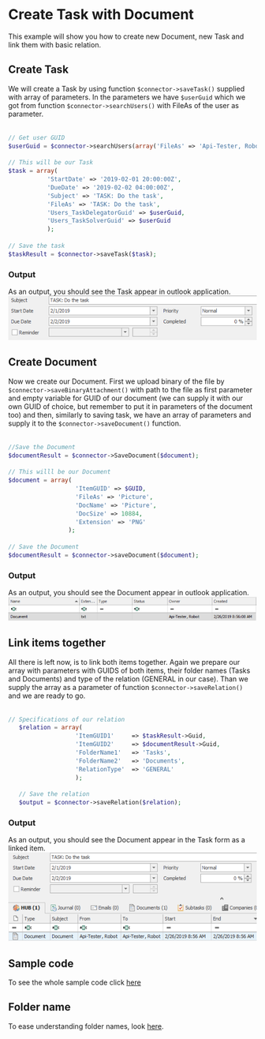 # Create Task with Document
This example will show you how to create new Document, new Task and link them with basic relation.

## Create Task 
We will create a Task by using function ```$connector->saveTask()``` supplied with array of parameters. In the parameters we have ```$userGuid``` which we got from function ```$connector->searchUsers()``` with FileAs of the user as parameter. 
 ```php

// Get user GUID
$userGuid = $connector->searchUsers(array('FileAs' => 'Api-Tester, Robot'))->Data[0]->ItemGUID;

// This will be our Task
$task = array(
            'StartDate' => '2019-02-01 20:00:00Z',
            'DueDate' => '2019-02-02 04:00:00Z',
            'Subject' => 'TASK: Do the task',
            'FileAs' => 'TASK: Do the task',
            'Users_TaskDelegatorGuid' => $userGuid,
            'Users_TaskSolverGuid' => $userGuid
            );

// Save the task
$taskResult = $connector->saveTask($task);

 ```
### Output
As an output, you should see the Task appear in outlook application.
![example output](Images/sample_output_task.PNG)

## Create Document
Now we create our Document. First we upload binary of the file by ```$connector->saveBinaryAttachment()``` with path to the file as first parameter and empty variable for GUID of our document (we can supply it with our own GUID of choice, but remember to put it in parameters of the document too) and then, similarly to saving task, we have an array of parameters and supply it to the ```$connector->saveDocument()``` function.
 ```php

//Save the Document
$documentResult = $connector->SaveDocument($document);
 
// This willl be our Document
$document = array(
                    'ItemGUID' => $GUID,
					'FileAs' => 'Picture',
					'DocName' => 'Picture',
					'DocSize' => 10884,
					'Extension' => 'PNG'
                  );

// Save the Document
$documentResult = $connector->saveDocument($document);

 ```
### Output
As an output, you should see the Document appear in outlook application.
![example output](Images/sample_output_document.PNG)

## Link items together
All there is left now, is to link both items together. Again we prepare our array with parameters with GUIDS of both items, their folder names (Tasks and Documents) and type of the relation (GENERAL in our case). Than we supply the array as a parameter of function  ```$connector->saveRelation()``` and we are ready to go.
 ```php

// Specifications of our relation
    $relation = array(
                    'ItemGUID1'     => $taskResult->Guid,
                    'ItemGUID2'     => $documentResult->Guid,
                    'FolderName1'   => 'Tasks',
                    'FolderName2'   => 'Documents',
                    'RelationType'  => 'GENERAL'
                    );

    // Save the relation
    $output = $connector->saveRelation($relation);

 ```
 ### Output
As an output, you should see the Document appear in the Task form as a linked item.
![example output](Images/sample_output_relation.PNG)

## Sample code
To see the whole sample code click [here](sample_code.php)

## Folder name
To ease understanding folder names, look [here](/../../blob/master/FolderNames.md).